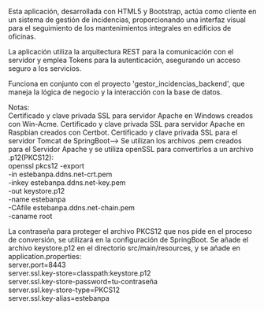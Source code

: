 Esta aplicación, desarrollada con HTML5 y Bootstrap, actúa como cliente en un sistema de gestión de incidencias, proporcionando una interfaz visual para el seguimiento de los mantenimientos integrales en edificios de oficinas.

La aplicación utiliza la arquitectura REST para la comunicación con el servidor y emplea Tokens para la autenticación, asegurando un acceso seguro a los servicios.

Funciona en conjunto con el proyecto 'gestor_incidencias_backend', que maneja la lógica de negocio y la interacción con la base de datos.


Notas:</BR>
Certificado y clave privada SSL para servidor Apache en Windows creados con Win-Acme.
Certificado y clave privada SSL para servidor Apache en Raspbian creados con Certbot.
Certificado y clave privada SSL para el servidor Tomcat de SpringBoot--> Se utilizan los archivos .pem creados para el Servidor Apache y se utiliza openSSL para convertirlos a un archivo .p12(PKCS12):</BR>
openssl pkcs12 -export \
  -in estebanpa.ddns.net-crt.pem \
  -inkey estebanpa.ddns.net-key.pem \
  -out keystore.p12 \
  -name estebanpa \
  -CAfile estebanpa.ddns.net-chain.pem \
  -caname root

La contraseña para proteger el archivo PKCS12 que nos pide en el proceso de conversión, se utilizará en la configuración de SpringBoot.
Se añade el archivo keystore.p12 en el directorio src/main/resources, y se añade en application.properties:<BR>
server.port=8443<BR>
server.ssl.key-store=classpath:keystore.p12<BR>
server.ssl.key-store-password=tu-contraseña<BR>
server.ssl.key-store-type=PKCS12<BR>
server.ssl.key-alias=estebanpa


